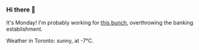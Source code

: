 ### Hi there :wave:

It's Monday! I'm probably working for [this bunch](https://github.com/kohofinancial), overthrowing the banking establishment.

Weather in Toronto: sunny, at -7°C.

